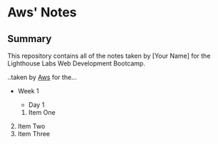 # Aws' Notes

## Summary 

This repository contains all of the notes taken by [Your Name] for the Lighthouse Labs Web Development Bootcamp.

..taken by [Aws](https://github.com/Aws-star/README.md.git) for the...

* Week 1
  * Day 1

  1. Item One 
2. Item Two
3. Item Three